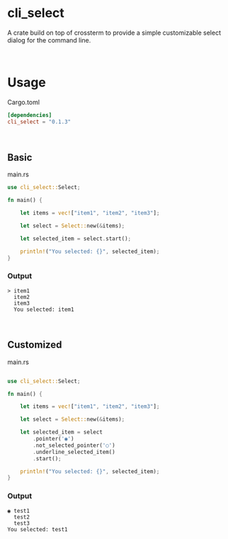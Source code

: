 # cli_select

A crate build on top of crossterm to provide a simple customizable select dialog for the command line.

<br>

# Usage

Cargo.toml

```toml
[dependencies]
cli_select = "0.1.3"
```
<br>

## Basic

main.rs

```rust
use cli_select::Select;

fn main() {

    let items = vec!["item1", "item2", "item3"];

    let select = Select::new(&items);

    let selected_item = select.start();

    println!("You selected: {}", selected_item);
}
```

### Output

```
> item1
  item2
  item3
  You selected: item1
  ```

<br>

## Customized

main.rs

```rust

use cli_select::Select;

fn main() {

    let items = vec!["item1", "item2", "item3"];

    let select = Select::new(&items);

    let selected_item = select        
        .pointer('◉')
        .not_selected_pointer('○')
        .underline_selected_item()
        .start();

    println!("You selected: {}", selected_item);
}
```

### Output

```
◉ test1
  test2
  test3
You selected: test1
```

